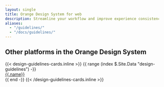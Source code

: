```yaml
---
layout: single
title: Orange Design System for web
description: Streamline your workflow and improve experience consistency with this cross-platform, scalable and inspiring design system. Designers, developers, marketers and partners, start your digital creations from the ready-to-use resources here!
aliases:
  - "/guidelines/"
  - "/docs/guidelines/"
---
```


<div class="ods-guidelines py-4 mt-md-2">
  <div class="container-xxl">
    <h2 class="h1">Other platforms in the Orange Design System</h2>
    <div class="row pt-3">
      {{< design-guidelines-cards.inline >}}
      {{ range (index $.Site.Data "design-guidelines") -}}
      <div class="col-6 col-md-4 col-lg-3 col-xxl-2">
        <div class="card border-1 mb-2 mb-md-3 mb-lg-0">
          <img class="card-img-top" src="/docs/{{ $.Site.Params.docs_version }}/{{.image}}" alt="">
          <div class="card-body ps-2 pt-2">
            <a href="{{.link}}" class="stretched-link text-decoration-none h4 text-body" aria-label="{{.description}}" title="{{.description}}">{{.name}}</a>
          </div>
        </div>
      </div>
      {{ end -}}
      {{< /design-guidelines-cards.inline >}}
    </div>
  </div>
</div>
